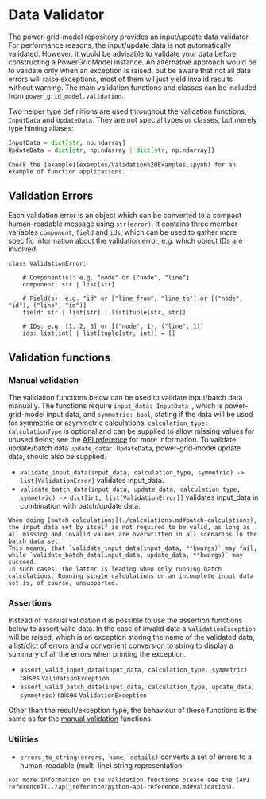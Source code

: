 <!--
SPDX-FileCopyrightText: Contributors to the Power Grid Model project <powergridmodel@lfenergy.org>

SPDX-License-Identifier: MPL-2.0
-->

# Data Validator

The power-grid-model repository provides an input/update data validator.  For performance reasons, the input/update data is not automatically validated.
However, it would be advisable to validate your data before constructing a PowerGridModel instance. 
An alternative approach would be to validate only when an exception is raised, but be aware that not all data errors will raise exceptions, most of them wil just yield invalid results without warning.
The main validation functions and classes can be included from `power_grid_model.validation`.

Two helper type definitions are used throughout the validation functions, `InputData` and `UpdateData`. They are not 
special types or classes, but merely type hinting aliases:

```python
InputData = dict[str, np.ndarray]
UpdateData = dict[str, np.ndarray | dict[str, np.ndarray]]
```

```{seealso}
Check the [example](examples/Validation%20Examples.ipynb) for an example of function applications.
```

## Validation Errors

Each validation error is an object which can be converted to a compact human-readable message using `str(error)`. 
It contains three member variables `component`, `field` and `ids`, which can be used to gather more specific information about the validation error, 
e.g. which object IDs are involved.

```
class ValidationError:
    
    # Component(s): e.g. "node" or ["node", "line"]
    component: str | list[str]
    
    # Field(s): e.g. "id" or ["line_from", "line_to"] or [("node", "id"), ("line", "id")]
    field: str | list[str] | list[tuple[str, str]]

    # IDs: e.g. [1, 2, 3] or [("node", 1), ("line", 1)]
    ids: list[int] | list[tuple[str, int]] = []    
```

## Validation functions

### Manual validation

The validation functions below can be used to validate input/batch data manually. The functions require `input_data: InputData `, which is power-grid-model input data,
and `symmetric: bool`, stating if the data will be used for symmetric or asymmetric calculations. `calculation_type: CalculationType` is optional and can be supplied to 
allow missing values for unused fields; see the [API reference](../api_reference/python-api-reference.md#enum) for more information. To validate update/batch data `update_data: UpdateData`,
power-grid-model update data, should also be supplied.

- `validate_input_data(input_data, calculation_type, symmetric) -> list[ValidationError]` validates input_data.
- `validate_batch_data(input_data, update_data, calculation_type, symmetric) -> dict[int, list[ValidationError]]` validates input_data in combination with batch/update data.

```{note}
When doing [batch calculations](./calculations.md#batch-calculations), the input data set by itself is not required to be valid, as long as all missing and invalid values are overwritten in all scenarios in the batch data set.
This means, that `validate_input_data(input_data, **kwargs)` may fail, while `validate_batch_data(input_data, update_data, **kwargs)` may succeed.
In such cases, the latter is leading when only running batch calculations. Running single calculations on an incomplete input data set is, of course, unsupported.
```

### Assertions

Instead of manual validation it is possible to use the assertion functions below to assert valid data. In the case of invalid data a `ValidationException` will be raised, 
which is an exception storing the name of the validated data, a list/dict of errors and a convenient conversion to string
to display a summary of all the errors when printing the exception.

- `assert_valid_input_data(input_data, calculation_type, symmetric)` raises `ValidationException`
- `assert_valid_batch_data(input_data, calculation_type, update_data, symmetric)` raises `ValidationException`

Other than the result/exception type, the behaviour of these functions is the same as for the [manual validation](#manual-validation) functions.

### Utilities

- `errors_to_string(errors, name, details)` converts a set of errors to a human-readable (multi-line) string representation

```{seealso}
For more information on the validation functions please see the [API reference](../api_reference/python-api-reference.md#validation).
```
